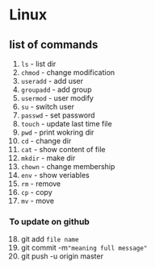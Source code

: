 # Linux
## list of commands

1. `ls` - list dir
2. `chmod` - change modification
3. `useradd` - add user
4. `groupadd` - add group
5. `usermod` - user modify
6. `su` - switch user
7. `passwd` - set password
8. `touch` - update last time file 
9. `pwd` - print wokring dir
10. `cd` - change dir
11. `cat` - show content of file
12. `mkdir` - make dir
13. `chown` - change membership
14. `env` - show veriables
15. `rm` - remove
16. `cp` - copy
17. `mv` - move

### To update on github

18. git add `file name`
19. git commit -m`"meaning full message"`
20. git push -u origin master
